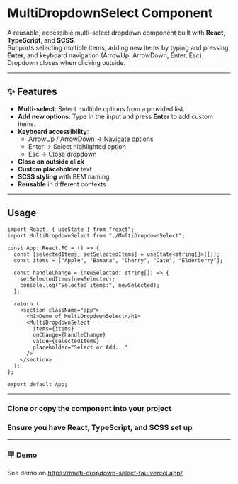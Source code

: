 # MultiDropdownSelect Component

A reusable, accessible multi-select dropdown component built with **React**, **TypeScript**, and **SCSS**.  
Supports selecting multiple items, adding new items by typing and pressing **Enter**, and keyboard navigation (ArrowUp, ArrowDown, Enter, Esc).  
Dropdown closes when clicking outside.

---

## ✨ Features

- **Multi-select**: Select multiple options from a provided list.
- **Add new options**: Type in the input and press **Enter** to add custom items.
- **Keyboard accessibility**:
  - ArrowUp / ArrowDown → Navigate options
  - Enter → Select highlighted option
  - Esc → Close dropdown
- **Close on outside click**
- **Custom placeholder** text
- **SCSS styling** with BEM naming
- **Reusable** in different contexts

---

## Usage

```tsx
import React, { useState } from "react";
import MultiDropdownSelect from "./MultiDropdownSelect";

const App: React.FC = () => {
  const [selectedItems, setSelectedItems] = useState<string[]>([]);
  const items = ["Apple", "Banana", "Cherry", "Date", "Elderberry"];

  const handleChange = (newSelected: string[]) => {
    setSelectedItems(newSelected);
    console.log("Selected items:", newSelected);
  };

  return (
    <section className="app">
      <h1>Demo of MultiDropdownSelect</h1>
      <MultiDropdownSelect
        items={items}
        onChange={handleChange}
        value={selectedItems}
        placeholder="Select or Add..."
      />
    </section>
  );
};

export default App;
```

--- 


### Clone or copy the component into your project
### Ensure you have React, TypeScript, and SCSS set up

---

### 🪧 Demo

See demo on https://multi-dropdown-select-tau.vercel.app/